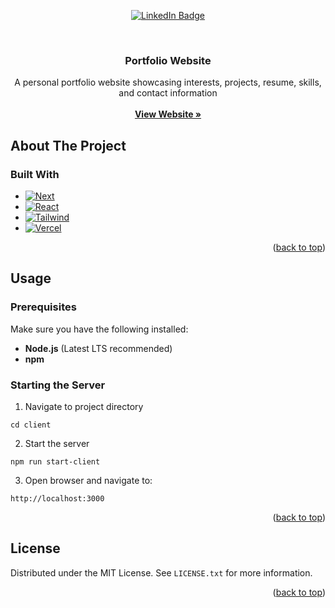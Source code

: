 <!-- Improved compatibility of back to top link: See: https://github.com/othneildrew/Best-README-Template/pull/73 -->
<a id="readme-top"></a>
<!--
*** Thanks for checking out the Best-README-Template. If you have a suggestion
*** that would make this better, please fork the repo and create a pull request
*** or simply open an issue with the tag "enhancement".
*** Don't forget to give the project a star!
*** Thanks again! Now go create something AMAZING! :D
-->



<!-- BADGES -->
<p align="center">
  <a href="https://www.linkedin.com/in/john-lecegues/">
    <img src="https://img.shields.io/badge/-LinkedIn-black.svg?style=for-the-badge&logo=linkedin&colorB=555" alt="LinkedIn Badge">
  </a>
</p>

<!-- TITLE -->
<br />
<div align="center">
  
  <h3 align="center">Portfolio Website</h3>

  <p align="center">
    A personal portfolio website showcasing interests, projects, resume, skills, and contact information
    <br />
    <br />
    <a href="https://lecegues.com/"><strong>View Website »</strong></a>
  </p>
</div>

<!-- ABOUT THE PROJECT -->
## About The Project

### Built With

* [![Next][Next.js]][Next-url]
* [![React][React.js]][React-url]
* [![Tailwind][Tailwind]][Tailwind-url]
* [![Vercel][Vercel]][Vercel-url]

<p align="right">(<a href="#readme-top">back to top</a>)</p>

<!-- USAGE -->
## Usage

### Prerequisites

Make sure you have the following installed:
- **Node.js** (Latest LTS recommended)
- **npm**

### Starting the Server
1. Navigate to project directory
```
cd client
```

2. Start the server
```
npm run start-client
```

3. Open browser and navigate to:
```
http://localhost:3000
```

<p align="right">(<a href="#readme-top">back to top</a>)</p>

<!-- LICENSE -->
## License

Distributed under the MIT License. See `LICENSE.txt` for more information.

<p align="right">(<a href="#readme-top">back to top</a>)</p>


<!-- MARKDOWN LINKS & IMAGES -->
[Next.js]: https://img.shields.io/badge/next.js-000000?style=for-the-badge&logo=nextdotjs&logoColor=white
[Next-url]: https://nextjs.org/
[React.js]: https://img.shields.io/badge/React-20232A?style=for-the-badge&logo=react&logoColor=61DAFB
[React-url]: https://reactjs.org/
[Tailwind]: https://img.shields.io/badge/Tailwind_CSS-grey?style=for-the-badge&logo=tailwind-css&logoColor=38B2AC
[Tailwind-url]: https://tailwindcss.org
[Vercel]: https://img.shields.io/badge/Vercel-000000?style=for-the-badge&logo=vercel&logoColor=white
[Vercel-url]: https://vercel.com/
